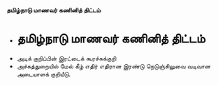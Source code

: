 **தமிழ்நாடு மாணவர் கணினித் திட்டம்**
- # தமிழ்நாடு மாணவர் கணினித் திட்டம்
- அடிக் குறிப்பின் இரட்டைக் கூரச்சுக்குறி
- அச்சுத்துறையில் மேல் கீழ் எதிர் எதிரான இரண்டு நெடுஞ்சிலுவை வடிவான அடையாளக் குறியீடு.

